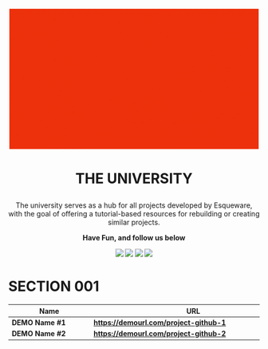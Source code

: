 <p align="center"><img src=banners.gif /></p>
<h1><p align="center">THE UNIVERSITY</p></h1>
<p align="center">
The university serves as a hub for all projects developed by Esqueware, with the goal of offering a tutorial-based resources for rebuilding or creating similar projects.

</p>

<p align="center"><b>Have Fun, and follow us below</b1></p>


<p align="center">
<a href="https://esqueware.com/"><img src="https://img.shields.io/badge/ESQUEWARE-ed360c?style=for-the-badge&logo=googlehome&logoColor=white"/></a>
<a href="https://www.linkedin.com/company/esqueware/"><img src="https://img.shields.io/badge/LinkedIn-0077B5?style=for-the-badge&logo=linkedin&logoColor=white"/></a>
<a href="https://twitter.com/esqueware"><img src="https://img.shields.io/badge/Twitter-000?style=for-the-badge&logo=x&logoColor=white"/></a>
<a href="https://www.youtube.com/@esqueware"><img src="https://img.shields.io/badge/YouTube-white?style=for-the-badge&logo=youtube&logoColor=red"/></a>
</p>



# SECTION 001

<center>

| <div style="width:150px">Name</div> | <div style="width:400px">URL</div> | <div style="width:700px">Description</div> |
| ------------- | ------------- | ------------- |
| DEMO Name #1  | https://demourl.com/project-github-1  | This is just a description for a project #1 that should replace this text  |
| DEMO Name #2  | https://demourl.com/project-github-2  | This is just a description for a project #2 that should replace this text  |

</center>
